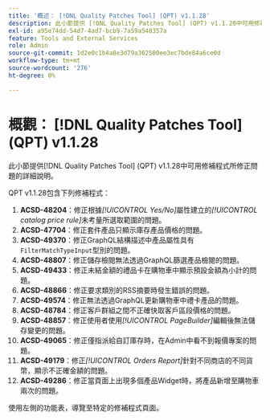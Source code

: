 ```yaml
---
title: '概述： [!DNL Quality Patches Tool] (QPT) v1.1.28'
description: 此小節提供 [!DNL Quality Patches Tool] (QPT) v1.1.28中可用修補程式所修正問題的詳細說明。
exl-id: a95e74dd-54d7-4ad7-bcb9-7a59a548357a
feature: Tools and External Services
role: Admin
source-git-commit: 1d2e0c1b4a8e3d79a362500ee3ec7bde84a6ce0d
workflow-type: tm+mt
source-wordcount: '276'
ht-degree: 0%

---
```


# 概觀： [!DNL Quality Patches Tool] (QPT) v1.1.28

此小節提供[!DNL Quality Patches Tool] (QPT) v1.1.28中可用修補程式所修正問題的詳細說明。

QPT v1.1.28包含下列修補程式：

1. **ACSD-48204**：修正根據&#x200B;*[!UICONTROL Yes/No]*&#x200B;屬性建立的&#x200B;*[!UICONTROL catalog price rule]*&#x200B;未考量所選取範圍的問題。
1. **ACSD-47704**：修正套件產品只顯示庫存產品價格的問題。
1. **ACSD-49370**：修正GraphQL結構描述中產品屬性具有`FilterMatchTypeInput`型別的問題。
1. **ACSD-48807**：修正儲存檢閱無法透過GraphQL篩選產品檢閱的問題。
1. **ACSD-49433**：修正未結金額的禮品卡在購物車中顯示預設金額為小計的問題。
1. **ACSD-48866**：修正要求類別的RSS摘要時發生錯誤的問題。
1. **ACSD-49574**：修正無法透過GraphQL更新購物車中禮卡產品的問題。
1. **ACSD-48784**：修正客戶群組之間不正確快取客戶區段價格的問題。
1. **ACSD-48857**：修正使用者使用&#x200B;*[!UICONTROL PageBuilder]*&#x200B;編輯後無法儲存變更的問題。
1. **ACSD-49065**：修正僅指派給自訂庫存時，在Admin中看不到報價專案的問題。
1. **ACSD-49179**：修正&#x200B;*[!UICONTROL Orders Report]*&#x200B;針對不同商店的不同貨幣，顯示不正確金額的問題。
1. **ACSD-49286**：修正當頁面上出現多個產品Widget時，將產品新增至購物車兩次的問題。

使用左側的功能表，導覽至特定的修補程式頁面。
